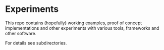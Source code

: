 # Experiments

This repo contains (hopefully) working examples, proof of concept implementations and other experiments with various tools, frameworks and other software.

For details see subdirectories.

